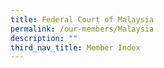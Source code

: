 ```yaml
---
title: Federal Court of Malaysia
permalink: /our-members/Malaysia
description: ""
third_nav_title: Member Index
---
```



